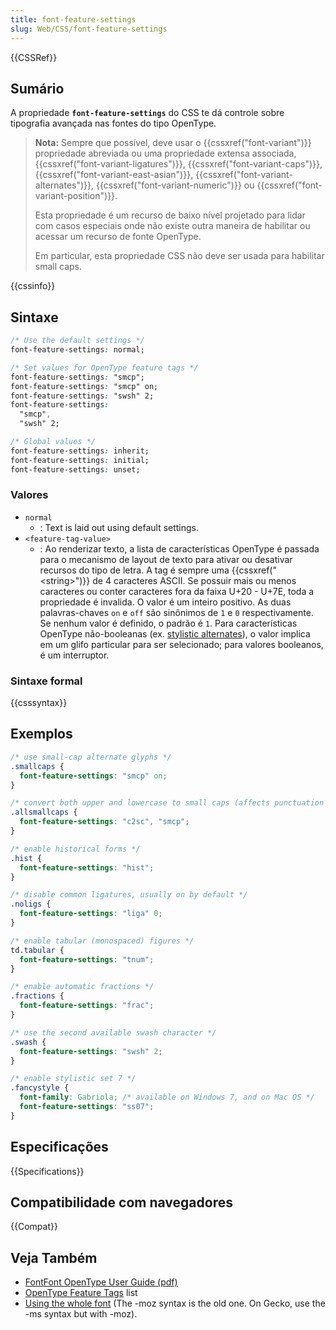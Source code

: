 ```yaml
---
title: font-feature-settings
slug: Web/CSS/font-feature-settings
---
```


{{CSSRef}}

## Sumário

A propriedade **`font-feature-settings`** do CSS te dá controle sobre tipografia avançada nas fontes do tipo OpenType.

> **Nota:** Sempre que possível, deve usar o {{cssxref("font-variant")}} propriedade abreviada ou uma propriedade extensa associada, {{cssxref("font-variant-ligatures")}}, {{cssxref("font-variant-caps")}}, {{cssxref("font-variant-east-asian")}}, {{cssxref("font-variant-alternates")}}, {{cssxref("font-variant-numeric")}} ou {{cssxref("font-variant-position")}}.
>
> Esta propriedade é um recurso de baixo nível projetado para lidar com casos especiais onde não existe outra maneira de habilitar ou acessar um recurso de fonte OpenType.
>
> Em particular, esta propriedade CSS não deve ser usada para habilitar small caps.

{{cssinfo}}

## Sintaxe

```css
/* Use the default settings */
font-feature-settings: normal;

/* Set values for OpenType feature tags */
font-feature-settings: "smcp";
font-feature-settings: "smcp" on;
font-feature-settings: "swsh" 2;
font-feature-settings:
  "smcp",
  "swsh" 2;

/* Global values */
font-feature-settings: inherit;
font-feature-settings: initial;
font-feature-settings: unset;
```

### Valores

- `normal`
  - : Text is laid out using default settings.
- `<feature-tag-value>`
  - : Ao renderizar texto, a lista de características OpenType é passada para o mecanismo de layout de texto para ativar ou desativar recursos do tipo de letra. A tag é sempre uma {{cssxref("&lt;string&gt;")}} de 4 caracteres ASCII. Se possuir mais ou menos caracteres ou conter caracteres fora da faixa U+20 - U+7E, toda a propriedade é invalida.
    O valor é um inteiro positivo. As duas palavras-chaves `on` e `off` são sinônimos de `1` e `0` respectivamente. Se nenhum valor é definido, o padrão é `1`. Para características OpenType não-booleanas (ex. [stylistic alternates](http://www.microsoft.com/typography/otspec/features_pt.htm#salt)), o valor implica em um glifo particular para ser selecionado; para valores booleanos, é um interruptor.

### Sintaxe formal

{{csssyntax}}

## Exemplos

```css
/* use small-cap alternate glyphs */
.smallcaps {
  font-feature-settings: "smcp" on;
}

/* convert both upper and lowercase to small caps (affects punctuation also) */
.allsmallcaps {
  font-feature-settings: "c2sc", "smcp";
}

/* enable historical forms */
.hist {
  font-feature-settings: "hist";
}

/* disable common ligatures, usually on by default */
.noligs {
  font-feature-settings: "liga" 0;
}

/* enable tabular (monospaced) figures */
td.tabular {
  font-feature-settings: "tnum";
}

/* enable automatic fractions */
.fractions {
  font-feature-settings: "frac";
}

/* use the second available swash character */
.swash {
  font-feature-settings: "swsh" 2;
}

/* enable stylistic set 7 */
.fancystyle {
  font-family: Gabriola; /* available on Windows 7, and on Mac OS */
  font-feature-settings: "ss07";
}
```

## Especificações

{{Specifications}}

## Compatibilidade com navegadores

{{Compat}}

## Veja Também

- [FontFont OpenType User Guide (pdf)](https://www.fontfont.com/staticcontent/downloads/FF_OT_User_Guide.pdf)
- [OpenType Feature Tags](http://www.microsoft.com/typography/otspec/featurelist.htm) list
- [Using the whole font](http://blogs.msdn.com/b/ie/archive/2012/01/09/css-corner-using-the-whole-font.aspx) (The -moz syntax is the old one. On Gecko, use the -ms syntax but with -moz).

